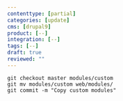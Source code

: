 ```yaml
---
contenttype: [partial]
categories: [update]
cms: [drupal9]
product: [--]
integration: [--]
tags: [--]
draft: true
reviewed: ""
---
```


```bash{promptUser:user}
git checkout master modules/custom
git mv modules/custom web/modules/
git commit -m "Copy custom modules"
```

